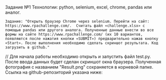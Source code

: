Задание №1
	Технологии: python, selenium, excel, chrome, pandas или аналог.

	Задание: "Открыть браузер Chrome через selenium. Перейти на сайт: https://www.rpachallenge.com/.  Считать файл «challenge.xlsx» с помощью pandas или другого аналога. Полученные данные внести во все формы на сайте https://www.rpachallenge.com/ (их 10 вариантов, появляются после нажатия кнопки «SUBMIT») предварительно нажав кнопку «Start». После выполнения необходимо сделать скриншот результата. Код загрузить в github." 

// Для начала работы необходимо открыть и запустить файл test.py.
После ввода данных будет сделан скриншот окна браузера.
Полученная фотография с названием "Result.png" сохраняется в корневой папке.
Ссылка на github-репозиторий указана ниже:
